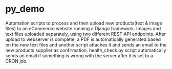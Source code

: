 # py_demo
Automation scripts to process and then upload new products(text & image files) to an eCommerce website running a Django framework. Images and text files uploaded separately, using two different REST API endpoints. After upload to webserver is complete, a PDF is automatically generated based on the new text files and another script attaches it and sends an email to the new products supplier as confirmation. health_check.py script automatically sends an email if something is wrong with the server after it is set to a CRON job. 
